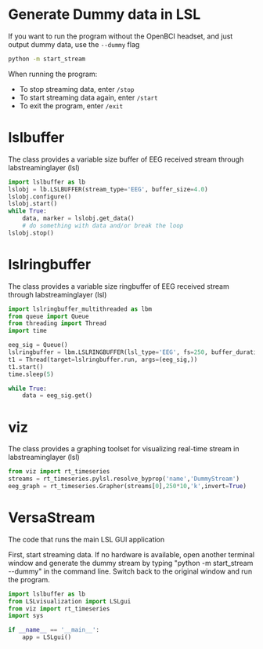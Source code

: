 
# Generate Dummy data in LSL


If you want to run the program without the OpenBCI headset, and just output dummy data, use the `--dummy` flag

```bash
python -m start_stream
```
When running the program:
* To stop streaming data, enter `/stop`
* To start streaming data again, enter `/start`
* To exit the program, enter `/exit`



# lslbuffer

The class provides a variable size buffer of EEG received stream through labstreaminglayer (lsl)

```python
import lslbuffer as lb
lslobj = lb.LSLBUFFER(stream_type='EEG', buffer_size=4.0)
lslobj.configure()
lslobj.start()
while True:
	data, marker = lslobj.get_data()
    # do something with data and/or break the loop
lslobj.stop()
```




# lslringbuffer

The class provides a variable size ringbuffer of EEG received stream through labstreaminglayer (lsl)

```python
import lslringbuffer_multithreaded as lbm
from queue import Queue
from threading import Thread
import time

eeg_sig = Queue()
lslringbuffer = lbm.LSLRINGBUFFER(lsl_type='EEG', fs=250, buffer_duration=4.0, num_channels=33)
t1 = Thread(target=lslringbuffer.run, args=(eeg_sig,))
t1.start()
time.sleep(5)

while True:
	data = eeg_sig.get()
```




# viz

The class provides a graphing toolset for visualizing real-time stream in labstreaminglayer (lsl)

```python
from viz import rt_timeseries
streams = rt_timeseries.pylsl.resolve_byprop('name','DummyStream')
eeg_graph = rt_timeseries.Grapher(streams[0],250*10,'k',invert=True)
```




# VersaStream

The code that runs the main LSL GUI application

First, start streaming data. If no hardware is available, open another terminal window and generate the dummy stream by typing "python -m start_stream --dummy" in the command line. Switch back to the original window and run the program.

```python
import lslbuffer as lb
from LSLvisualization import LSLgui
from viz import rt_timeseries
import sys

if __name__ == '__main__':
    app = LSLgui()
```

